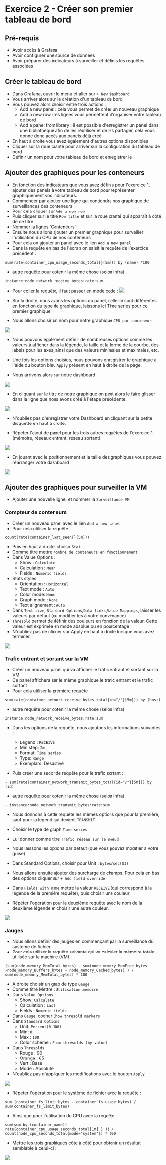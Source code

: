# Exercice 2 - Créer son premier tableau de bord

## Pré-requis
- Avoir accès à Grafana 
- Avoir configurer une source de données
- Avoir préparer des indicateurs à surveiller et définis les requêtes associées

## Créer le tableau de bord

- Dans Grafana, ouvrir le menu et aller sur `+ New Dashboard`
- Vous arriver alors sur la création d'un tableau de bord
- Vous pouvez alors choisir entre trois actions :
  - Add a new panel : cela vous permet de créer un nouveau graphique
  - Add a new row : les lignes vous permettent d'organiser votre tableau de bord 
  - Add a panel from library : il est possible d'enregistrer un panel dans une bibliothèque afin de les réutiliser et de les partager, cela vous donne donc accès aux panels déjà créé
 - En haut à droite vous avez également d'autres options disponibles
 - Cliquer sur la roue cranté pour arriver sur la configuration du tableau de bord
 - Définir un nom pour votre tableau de bord et enregistrer le

## Ajouter des graphiques pour les conteneurs

- En fonction des indicateurs que vous avez définis pour l'exercice 1, ajouter des panels à votre tableau de bord pour représenter graphiquement vos indicateurs.
- Commencer par ajouter une ligne qui contiendra nos graphique de surveillances des conteneurs
- Pour cela cliquer sur `Add a new row`
- Puis cliquer sur le titre `Row title` et sur la roue cranté qui apparaît à côté de ce titre
- Nommer la lignes 'Conteneurs'
- Ensuite nous allons ajouter un premier graphique pour surveiller l'utilisation du CPU de nos conteneurs
- Pour cela on ajouter un panel avec le lien `Add a new panel`
- Dans la requếte en bas de l'écran on saisit la requête de l'exercice précédent : 
```
sum(rate(container_cpu_usage_seconds_total{}[5m])) by (name) *100

```
- autre requête pour obtenir la même chose (selon infra)
```
instance:node_network_receive_bytes:rate:sum
```
- Pour coller la requête, il faut passer en mode code :
![](img/exo2/requete_graph.png)

- Sur la droite, nous avons les options du panel, celle-ci sont différentes en fonction du type de graphique, laissons ici Time series pour ce premier graphique
- Nous allons choisir un nom pour notre graphique `CPU par conteneur`

![](img/exo2/time_serie_option.png)

- Nous pouvons également définir de nombreuses options comme les valeurs à afficher dans la légende, la taille et la forme de la courbe, des labels pour les axes, ainsi que des valeurs minimales et maximales, etc. 
- Une fois les options choisies, nous pouvons enregistrer le graphique à l'aide du bouton bleu `Apply` présent en haut à droite de la page. 

- Nous arrivons alors sur notre dashboard

![](img/exo2/dashboard1.png)

- En cliquant sur le titre de notre graphique on peut alors le faire glisser dans la ligne que nous avons créé à l'étape précédente.

![](img/exo2/dashboard2.png)

- N'oubliez pas d'enregistrer votre Dashboard en cliquant sur la petite disquette en haut à droite.

- Répeter l'ajout de panel pour les trois autres requêtes de l'exercice 1 (mémoire, réseaux entrant, réseau sortant)

![](img/exo2/dashboard3.png)

- En jouant avec le positionnement et la taille des graphiques vous pouvez réarranger votre dashboard

![](img/exo2/dashboard4.png)

## Ajouter des graphiques pour surveiller la VM

- Ajouter une nouvelle ligne, et nommer la `Surveillance VM`

### Compteur de conteneurs

- Créer un nouveau panel avec le lien `Add a new panel`
- Pour cela utiliser la requête 
```
count(rate(container_last_seen{}[5m]))
```
- Puis en haut à droite, choisir `Stat` 
- Comme titre mettre `Nombre de conteneurs en fonctionnement`
- Dans Value Options :
  - Show : `Calculate`
  - Calculation : `Mean`
  - Fields : `Numeric fields`
- Stats styles
  - Orientation : `Horizontal`
  - Text mode : `Auto`
  - Color mode: `None`
  - Graph mode : `None`
  - Text alignement : `Auto`
- Dans `Text size`, `Standard Options`,`Data links`,`Value Mappings`, laisser les valeurs par défaut (ou modifier les à votre convenance)
- `Thresold` permet de définir des couleurs en fonction de la valeur. Cette valeur est exprimée en mode absolue ou en pourcentage
- N'oubliez pas de cliquer sur Apply en haut à droite lorsque vous avez terminer. 

![](img/exo2/dashboard5.png)

### Trafic entrant et sortant sur la VM

- Créer un nouveau panel qui va afficher le trafic entrant et sortant sur la VM
- Ce panel affichera sur le même graphique le trafic entrant et le trafic sortant
- Pour cela utiliser la première requête 
```
sum(rate(container_network_receive_bytes_total{id="/"}[5m])) by (host)
```
- autre requête pour obtenir la même chose (selon infra)
```
instance:node_network_receive_bytes:rate:sum
```
- Dans les options de la requête, nous ajoutons les informations suivantes :
  - Legend : `RECEIVE`
  - Min step: `2m`
  - Format: `Time series`
  - Type: `Range`
  - Exemplars: Desactivé

- Puis créer une seconde requête pour le trafic sortant :
```
- sum(rate(container_network_transmit_bytes_total{id="/"}[5m])) by (id)
```
- autre requête pour obtenir la même chose (selon infra)
```
- instance:node_network_transmit_bytes:rate:sum
```
- Nous donnons à cette requête les mêmes options que pour la première, sauf pour la legend qui devient `TRANSMIT`

- Choisir le type de graph `Time series`
- Lui donner comme titre `Trafic réseau sur le noeud`
- Nous laissons les options par défaut (que vous pouvez modifier à votre guise)
- Dans Standard Options, choisir pour Unit : `bytes/sec(SI)`
- Nous allons ensuite ajouter des surcharge de champs. Pour cela en bas des options cliquer sur `+ Add field override`
- Dans `Fields with name` mettre la valeur `RECEIVE` (qui correspond à la légende de la première requête), puis choisir une couleur
- Répéter l'opération pour la deuxième requête avec le nom de la deuxième légende et choisir une autre couleur.

![](img/exo2/dashboard6.png)


### Jauges

- Nous allons définir des jauges en commençant par la surveillance du système de fichier
- Pour cela utiliser la requête suivante qui va calculer la mémoire totale utilisée sur la machine (VM)
```
(sum(node_memory_MemTotal_bytes) - sum(node_memory_MemFree_bytes +node_memory_Buffers_bytes + node_memory_Cached_bytes) ) / sum(node_memory_MemTotal_bytes) * 100
```
- A droite choisir un grap de type `Gauge`
- Comme titre Mettre : `Utilisation mémoire`
- Dans `Value Options`
  - Show: `Calculate`
  - Calculation : `Last`
  - Fields : `Numeric fields`
- Dans `Gauge`, cocher `Show thresold markers`
- Dans `Standard Options`
  - Unit: `Percent(0-100)`
  - Min: `0`
  - Max : `100`
  - Color scheme : `From thresolds (by value)`
- Dans `Thresolds`
  - Rouge : 90
  - Orange : 65
  - Vert : Base
  - Mode : Absolute
- N'oubliez pas d'appliquer les modifications avec le bouton `Apply`

![](img/exo2/dashboard7.png)

- Répeter l'opération pour le système de fichier avec la requête : 
```
sum (container_fs_limit_bytes - container_fs_usage_bytes) / sum(container_fs_limit_bytes)
```

- Ainsi que pour l'utilisation du CPU avec la requête
```
sum(sum by (container_name)( rate(container_cpu_usage_seconds_total[1m] ) )) / count(node_cpu_seconds_total{mode="system"}) * 100
```


- Mettre les trois graphiques côte à côté pour obtenir un résultat semblable à celui-ci :

![](img/exo2/dashboard8.png)

